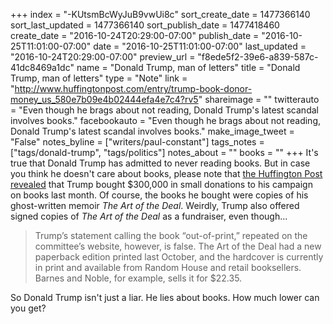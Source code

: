 +++
index = "-KUtsmBcWyJuB9vwUi8c"
sort_create_date = 1477366140
sort_last_updated = 1477366140
sort_publish_date = 1477418460
create_date = "2016-10-24T20:29:00-07:00"
publish_date = "2016-10-25T11:01:00-07:00"
date = "2016-10-25T11:01:00-07:00"
last_updated = "2016-10-24T20:29:00-07:00"
preview_url = "f8ede5f2-39e6-a839-587c-41dc8469a1dc"
name = "Donald Trump, man of letters"
title = "Donald Trump, man of letters"
type = "Note"
link = "http://www.huffingtonpost.com/entry/trump-book-donor-money_us_580e7b09e4b02444efa4e7c4?rv5"
shareimage = ""
twitterauto = "Even though he brags about not reading, Donald Trump's latest scandal involves books."
facebookauto = "Even though he brags about not reading, Donald Trump's latest scandal involves books."
make_image_tweet = "False"
notes_byline = ["writers/paul-constant"]
tags_notes = ["tags/donald-trump", "tags/politics"]
notes_about = ""
books = ""
+++
It's true that Donald Trump has admitted to never reading books. But in case you think he doesn't care about books, please note that [the Huffington Post revealed](http://www.huffingtonpost.com/entry/trump-book-donor-money_us_580e7b09e4b02444efa4e7c4?rv5) that Trump bought $300,000 in small donations to his campaign on books last month. Of course, the books he bought were copies of his ghost-written memoir *The Art of the Deal*. Weirdly, Trump also offered signed copies of *The Art of the Deal* as a fundraiser, even though...

<blockquote>Trump’s statement calling the book “out-of-print,” repeated on the committee’s website, however, is false. The Art of the Deal had a new paperback edition printed last October, and the hardcover is currently in print and available from Random House and retail booksellers. Barnes and Noble, for example, sells it for $22.35.</blockquote>

So Donald Trump isn't just a liar. He lies about books. How much lower can you get?